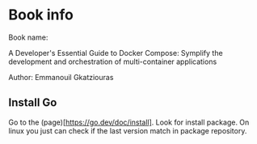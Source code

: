 # Book info

Book name:

A Developer's Essential Guide to Docker Compose:
Symplify the development and orchestration of multi-container applications

Author:
Emmanouil Gkatziouras

## Install Go

Go to the (page)[https://go.dev/doc/install]. Look for install package.
On linux you just can check if the last version match in package repository.
